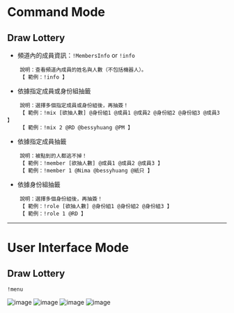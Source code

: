 # Command Mode
## Draw Lottery

* 頻道內的成員資訊：`!MembersInfo` or `!info`

```
    說明：查看頻道內成員的姓名與人數（不包括機器人）。
    【 範例：!info 】
```

* 依據指定成員或身份組抽籤

```
    說明：選擇多個指定成員或身份組後，再抽簽！
    【 範例：!mix [欲抽人數] @身份組1 @成員1 @成員2 @身份組2 @身份組3 @成員3 】
    【 範例：!mix 2 @RD @bessyhuang @PM 】
```

*  依據指定成員抽籤         

```
    說明：被點到的人都逃不掉！
    【 範例：!member [欲抽人數] @成員1 @成員2 @成員3 】
    【 範例：!member 1 @Nima @bessyhuang @紙只 】
```

*  依據身份組抽籤           

```
    說明：選擇多個身份組後，再抽簽！
    【 範例：!role [欲抽人數] @身份組1 @身份組2 @身份組3 】
    【 範例：!role 1 @RD 】
```

---
# User Interface Mode
## Draw Lottery
```
!menu
```

![image](https://user-images.githubusercontent.com/42068007/225383582-0d1ffb8d-c80b-4497-a227-1c965fdcc716.png)
![image](https://user-images.githubusercontent.com/42068007/225383719-ba45cd12-5887-4022-aba4-d7bd5a75326b.png)
![image](https://user-images.githubusercontent.com/42068007/225383985-9f064448-992e-4615-a708-bea9ac3d9da7.png)
![image](https://user-images.githubusercontent.com/42068007/225384136-6659fa18-dfb9-4925-9101-af1432db85c8.png)

